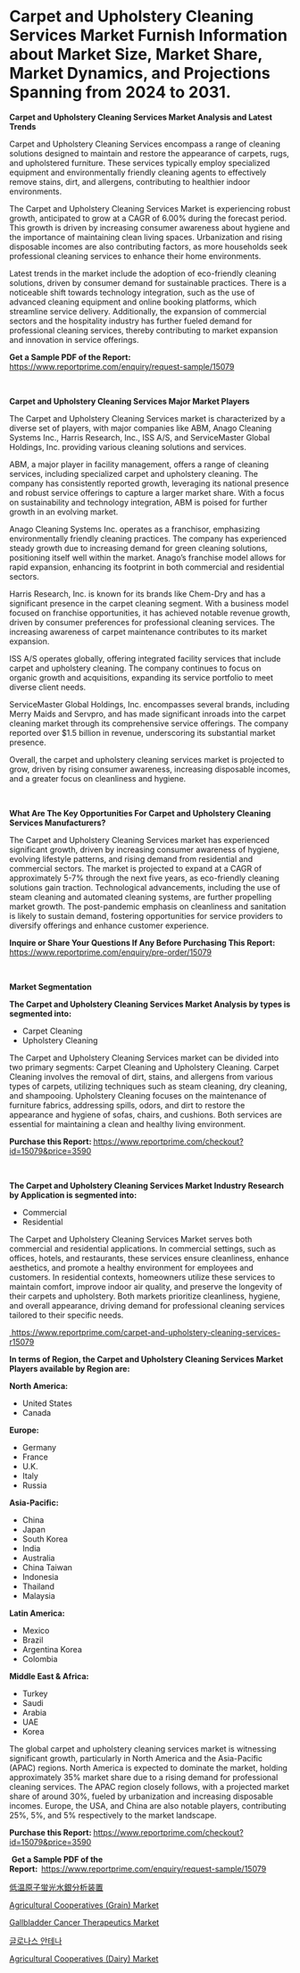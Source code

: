 <p><h1>Carpet and Upholstery Cleaning Services Market Furnish Information about Market Size, Market Share, Market Dynamics, and Projections Spanning from 2024 to 2031.</h1></p><p><strong>Carpet and Upholstery Cleaning Services Market Analysis and Latest Trends</strong></p>
<p><p>Carpet and Upholstery Cleaning Services encompass a range of cleaning solutions designed to maintain and restore the appearance of carpets, rugs, and upholstered furniture. These services typically employ specialized equipment and environmentally friendly cleaning agents to effectively remove stains, dirt, and allergens, contributing to healthier indoor environments.</p><p>The Carpet and Upholstery Cleaning Services Market is experiencing robust growth, anticipated to grow at a CAGR of 6.00% during the forecast period. This growth is driven by increasing consumer awareness about hygiene and the importance of maintaining clean living spaces. Urbanization and rising disposable incomes are also contributing factors, as more households seek professional cleaning services to enhance their home environments.</p><p>Latest trends in the market include the adoption of eco-friendly cleaning solutions, driven by consumer demand for sustainable practices. There is a noticeable shift towards technology integration, such as the use of advanced cleaning equipment and online booking platforms, which streamline service delivery. Additionally, the expansion of commercial sectors and the hospitality industry has further fueled demand for professional cleaning services, thereby contributing to market expansion and innovation in service offerings.</p></p>
<p><strong>Get a Sample PDF of the Report:&nbsp;</strong> <a href="https://www.reportprime.com/enquiry/request-sample/15079">https://www.reportprime.com/enquiry/request-sample/15079</a></p>
<p>&nbsp;</p>
<p><strong>Carpet and Upholstery Cleaning Services Major Market Players</strong></p>
<p><p>The Carpet and Upholstery Cleaning Services market is characterized by a diverse set of players, with major companies like ABM, Anago Cleaning Systems Inc., Harris Research, Inc., ISS A/S, and ServiceMaster Global Holdings, Inc. providing various cleaning solutions and services.</p><p>ABM, a major player in facility management, offers a range of cleaning services, including specialized carpet and upholstery cleaning. The company has consistently reported growth, leveraging its national presence and robust service offerings to capture a larger market share. With a focus on sustainability and technology integration, ABM is poised for further growth in an evolving market.</p><p>Anago Cleaning Systems Inc. operates as a franchisor, emphasizing environmentally friendly cleaning practices. The company has experienced steady growth due to increasing demand for green cleaning solutions, positioning itself well within the market. Anago’s franchise model allows for rapid expansion, enhancing its footprint in both commercial and residential sectors.</p><p>Harris Research, Inc. is known for its brands like Chem-Dry and has a significant presence in the carpet cleaning segment. With a business model focused on franchise opportunities, it has achieved notable revenue growth, driven by consumer preferences for professional cleaning services. The increasing awareness of carpet maintenance contributes to its market expansion.</p><p>ISS A/S operates globally, offering integrated facility services that include carpet and upholstery cleaning. The company continues to focus on organic growth and acquisitions, expanding its service portfolio to meet diverse client needs.</p><p>ServiceMaster Global Holdings, Inc. encompasses several brands, including Merry Maids and Servpro, and has made significant inroads into the carpet cleaning market through its comprehensive service offerings. The company reported over $1.5 billion in revenue, underscoring its substantial market presence.</p><p>Overall, the carpet and upholstery cleaning services market is projected to grow, driven by rising consumer awareness, increasing disposable incomes, and a greater focus on cleanliness and hygiene.</p></p>
<p>&nbsp;</p>
<p><strong>What Are The Key Opportunities For Carpet and Upholstery Cleaning Services Manufacturers?</strong></p>
<p><p>The Carpet and Upholstery Cleaning Services market has experienced significant growth, driven by increasing consumer awareness of hygiene, evolving lifestyle patterns, and rising demand from residential and commercial sectors. The market is projected to expand at a CAGR of approximately 5-7% through the next five years, as eco-friendly cleaning solutions gain traction. Technological advancements, including the use of steam cleaning and automated cleaning systems, are further propelling market growth. The post-pandemic emphasis on cleanliness and sanitation is likely to sustain demand, fostering opportunities for service providers to diversify offerings and enhance customer experience.</p></p>
<p><strong>Inquire or Share Your Questions If Any Before Purchasing This Report:</strong> <a href="https://www.reportprime.com/enquiry/pre-order/15079">https://www.reportprime.com/enquiry/pre-order/15079</a></p>
<p>&nbsp;</p>
<p><strong>Market Segmentation</strong></p>
<p><strong>The Carpet and Upholstery Cleaning Services Market Analysis by types is segmented into:</strong></p>
<p><ul><li>Carpet Cleaning</li><li>Upholstery Cleaning</li></ul></p>
<p><p>The Carpet and Upholstery Cleaning Services market can be divided into two primary segments: Carpet Cleaning and Upholstery Cleaning. Carpet Cleaning involves the removal of dirt, stains, and allergens from various types of carpets, utilizing techniques such as steam cleaning, dry cleaning, and shampooing. Upholstery Cleaning focuses on the maintenance of furniture fabrics, addressing spills, odors, and dirt to restore the appearance and hygiene of sofas, chairs, and cushions. Both services are essential for maintaining a clean and healthy living environment.</p></p>
<p><strong>Purchase this Report:&nbsp;</strong><a href="https://www.reportprime.com/checkout?id=15079&price=3590">https://www.reportprime.com/checkout?id=15079&price=3590</a></p>
<p>&nbsp;</p>
<p><strong>The Carpet and Upholstery Cleaning Services Market Industry Research by Application is segmented into:</strong></p>
<p><ul><li>Commercial</li><li>Residential</li></ul></p>
<p><p>The Carpet and Upholstery Cleaning Services Market serves both commercial and residential applications. In commercial settings, such as offices, hotels, and restaurants, these services ensure cleanliness, enhance aesthetics, and promote a healthy environment for employees and customers. In residential contexts, homeowners utilize these services to maintain comfort, improve indoor air quality, and preserve the longevity of their carpets and upholstery. Both markets prioritize cleanliness, hygiene, and overall appearance, driving demand for professional cleaning services tailored to their specific needs.</p></p>
<p><a href="https://www.reportprime.com/carpet-and-upholstery-cleaning-services-r15079">&nbsp;https://www.reportprime.com/carpet-and-upholstery-cleaning-services-r15079</a></p>
<p><strong>In terms of Region, the Carpet and Upholstery Cleaning Services Market Players available by Region are:</strong></p>
<p>
    <p> <strong> North America: </strong>
        <ul>
            <li>United States</li>
            <li>Canada</li>
        </ul>
        </p> 
    <p> <strong> Europe: </strong>
        <ul>
            <li>Germany</li>
            <li>France</li>
            <li>U.K.</li>
            <li>Italy</li>
            <li>Russia</li>
        </ul>
        </p> 
    <p> <strong> Asia-Pacific: </strong>
        <ul>
            <li>China</li>
            <li>Japan</li>
            <li>South Korea</li>
            <li>India</li>
            <li>Australia</li>
            <li>China Taiwan</li>
            <li>Indonesia</li>
            <li>Thailand</li>
            <li>Malaysia</li>
        </ul>
        </p> 
    <p> <strong> Latin America: </strong>
        <ul>
            <li>Mexico</li>
            <li>Brazil</li>
            <li>Argentina Korea</li>
            <li>Colombia</li>
        </ul>
        </p> 
    <p> <strong> Middle East & Africa: </strong>
        <ul>
            <li>Turkey</li>
            <li>Saudi</li>
            <li>Arabia</li>
            <li>UAE</li>
            <li>Korea</li>
        </ul>
    </p>
    </p>
<p><p>The global carpet and upholstery cleaning services market is witnessing significant growth, particularly in North America and the Asia-Pacific (APAC) regions. North America is expected to dominate the market, holding approximately 35% market share due to a rising demand for professional cleaning services. The APAC region closely follows, with a projected market share of around 30%, fueled by urbanization and increasing disposable incomes. Europe, the USA, and China are also notable players, contributing 25%, 5%, and 5% respectively to the market landscape.</p></p>
<p><strong>Purchase this Report: </strong><a href="https://www.reportprime.com/checkout?id=15079&price=3590">https://www.reportprime.com/checkout?id=15079&price=3590</a></p>
<p>&nbsp;<strong>Get a Sample PDF of the Report:&nbsp;&nbsp;</strong><a href="https://www.reportprime.com/enquiry/request-sample/15079">https://www.reportprime.com/enquiry/request-sample/15079</a></p>
<p><strong></strong></p>
<p><p><a href="https://medium.com/@americahilario/cold-atomic-fluorescence-mercury-analyzer-613d8b81d01f">低温原子蛍光水銀分析装置</a></p><p><a href="https://issuu.com/reportprime-2/docs/agricultural-cooperatives-grain-mar_266025f4136ff2">Agricultural Cooperatives (Grain) Market</a></p><p><a href="https://github.com/NorbertYates/Market-Research-Report-List-7/blob/main/gallbladder-cancer-therapeutics-market.md">Gallbladder Cancer Therapeutics Market</a></p><p><a href="https://medium.com/@percymckty3ytenzie89676/glonass-%EC%95%88%ED%85%8C%EB%82%98-%EC%8B%9C%EC%9E%A5-%EA%B8%80%EB%A1%9C%EB%B2%8C-%EC%8B%9C%EC%9E%A5-%EC%A0%90%EC%9C%A0%EC%9C%A8-%EB%B0%8F-%EC%88%9C%EC%9C%84-%EC%A0%84%EC%B2%B4-%ED%8C%90%EB%A7%A4-%EB%B0%8F-%EC%88%98%EC%9A%94-%EC%98%88%EC%B8%A1-2024-2031-f6f5fa9cc61e">글로나스 안테나</a></p><p><a href="https://issuu.com/reportprime-2/docs/agricultural-cooperatives-dairy-mar_3fabcb09409093">Agricultural Cooperatives (Dairy) Market</a></p></p>